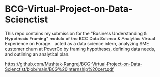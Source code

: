 # BCG-Virtual-Project-on-Data-Scienctist
This repo contains my submission for the "Business Understanding &amp; Hypothesis Framing" module of the BCG Data Science &amp; Analytics Virtual Experience on Forage. I acted as a data science intern, analyzing SME customer churn at PowerCo by framing hypotheses, defining data needs, and outlining an analytical plan.

https://github.com/Mushtak-Rangrej/BCG-Virtual-Project-on-Data-Scienctist/blob/main/BCG%20internship%20cert.pdf
